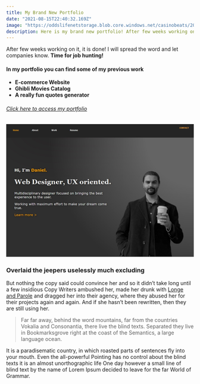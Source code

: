 ```yaml
---
title: My Brand New Portfolio
date: "2021-08-15T22:40:32.169Z"
image: "https://oddslifenetstorage.blob.core.windows.net/casinobeats/2019/10/shutterstock_387456811-e1571653929984.jpg"
description: Here is my brand new portfolio! After few weeks working on it, it is done! I will spread the word and let companies know. Time for job hunting!
---
```


After few weeks working on it, it is done! I will spread the word and let companies know. **Time for job hunting!**



#### In my portfolio you can find some of my previous work

- **E-commerce Website**
- **Ghibli Movies Catalog**
- **A really fun quotes generator**

######  [Click here to access my portfolio](http://danpoliti.com)

![Acess to my Portfolio](my-portfolio.jpg)



### Overlaid the jeepers uselessly much excluding

But nothing the copy said could convince her and so it didn’t take long until a
few insidious Copy Writers ambushed her, made her drunk with
[Longe and Parole](http://google.com) and dragged her into their agency, where
they abused her for their projects again and again. And if she hasn’t been
rewritten, then they are still using her.

> Far far away, behind the word mountains, far from the countries Vokalia and
> Consonantia, there live the blind texts. Separated they live in Bookmarksgrove
> right at the coast of the Semantics, a large language ocean.

It is a paradisematic country, in which roasted parts of sentences fly into your
mouth. Even the all-powerful Pointing has no control about the blind texts it is
an almost unorthographic life One day however a small line of blind text by the
name of Lorem Ipsum decided to leave for the far World of Grammar.


